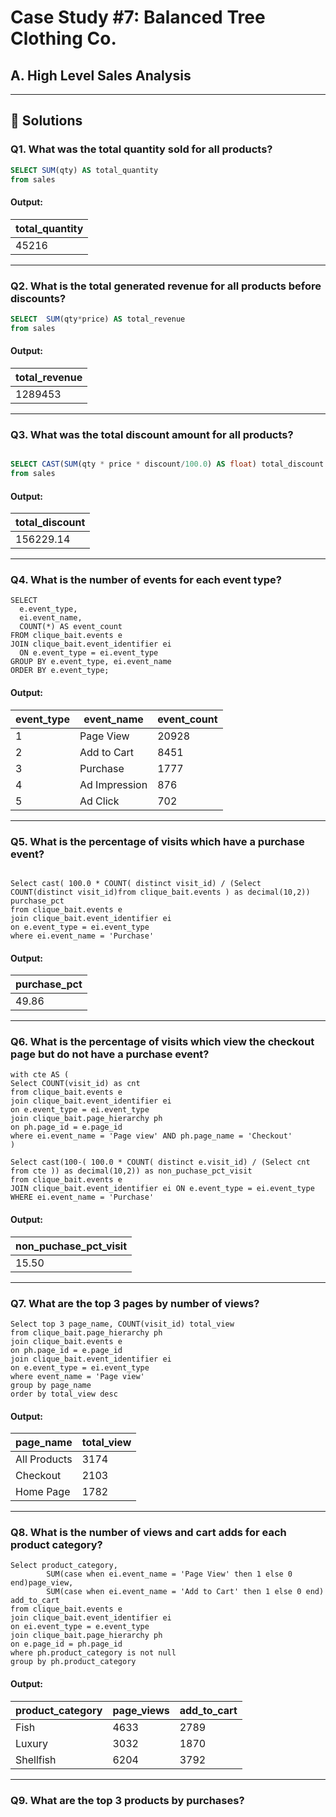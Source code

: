 
# Case Study #7: Balanced Tree Clothing Co.

## A. High Level Sales Analysis
---

## 🚀 Solutions

### **Q1. What was the total quantity sold for all products?**

```sql
SELECT SUM(qty) AS total_quantity
from sales
```

#### Output:
| total_quantity |
|--------------  |
| 45216          |

---

### **Q2. What is the total generated revenue for all products before discounts?**

```SQL
SELECT  SUM(qty*price) AS total_revenue
from sales
```
#### Output:
|  total_revenue  |
|-------------    |
| 1289453         |

---
### **Q3. What was the total discount amount for all products?**

```SQL

SELECT CAST(SUM(qty * price * discount/100.0) AS float) total_discount
from sales 
```

#### Output:
|  total_discount  |
|---------------   |
| 156229.14        |

---
### **Q4. What is the number of events for each event type?**

```
SELECT 
  e.event_type,
  ei.event_name,
  COUNT(*) AS event_count
FROM clique_bait.events e
JOIN clique_bait.event_identifier ei
  ON e.event_type = ei.event_type
GROUP BY e.event_type, ei.event_name
ORDER BY e.event_type;
```
#### Output:
| event_type | event_name    | event_count  |
|------------|---------------|--------------|
| 1          | Page View     | 20928        |
| 2          | Add to Cart   | 8451         |
| 3          | Purchase      | 1777         |
| 4          | Ad Impression | 876          |
| 5          | Ad Click      | 702          |


---

### **Q5. What is the percentage of visits which have a purchase event?**

```

Select cast( 100.0 * COUNT( distinct visit_id) / (Select COUNT(distinct visit_id)from clique_bait.events ) as decimal(10,2)) purchase_pct
from clique_bait.events e
join clique_bait.event_identifier ei
on e.event_type = ei.event_type
where ei.event_name = 'Purchase'

```

#### Output:
| purchase_pct  |
|---------------|
| 49.86         |

---

### **Q6. What is the percentage of visits which view the checkout page but do not have a purchase event?**

```
with cte AS (
Select COUNT(visit_id) as cnt
from clique_bait.events e
join clique_bait.event_identifier ei
on e.event_type = ei.event_type
join clique_bait.page_hierarchy ph
on ph.page_id = e.page_id
where ei.event_name = 'Page view' AND ph.page_name = 'Checkout'
)

Select cast(100-( 100.0 * COUNT( distinct e.visit_id) / (Select cnt from cte )) as decimal(10,2)) as non_puchase_pct_visit
from clique_bait.events e
JOIN clique_bait.event_identifier ei ON e.event_type = ei.event_type
WHERE ei.event_name = 'Purchase'

```
#### Output:

| non_puchase_pct_visit           |
|---------------------------------|
| 15.50                           |

---

### **Q7. What are the top 3 pages by number of views?**

```
Select top 3 page_name, COUNT(visit_id) total_view
from clique_bait.page_hierarchy ph
join clique_bait.events e
on ph.page_id = e.page_id
join clique_bait.event_identifier ei
on e.event_type = ei.event_type
where event_name = 'Page view'
group by page_name
order by total_view desc

```
#### Output:
| page_name    | total_view  |
|--------------|-------------|
| All Products | 3174        |
| Checkout     | 2103        |
| Home Page    | 1782        |


---

### **Q8. What is the number of views and cart adds for each product category?**

```
Select product_category, 
		SUM(case when ei.event_name = 'Page View' then 1 else 0 end)page_view,
		SUM(case when ei.event_name = 'Add to Cart' then 1 else 0 end) add_to_cart
from clique_bait.events e
join clique_bait.event_identifier ei
on ei.event_type = e.event_type
join clique_bait.page_hierarchy ph
on e.page_id = ph.page_id
where ph.product_category is not null
group by ph.product_category

```
#### Output:
| product_category | page_views | add_to_cart  |
|------------------|------------|------------|
| Fish             | 4633       | 2789       |
| Luxury           | 3032       | 1870       |
| Shellfish        | 6204       | 3792       |

---

### **Q9. What are the top 3 products by purchases?**
